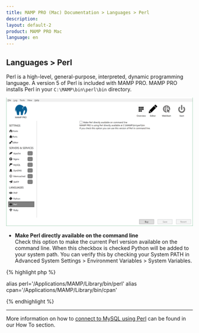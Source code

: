 ```yaml
---
title: MAMP PRO (Mac) Documentation > Languages > Perl
description: 
layout: default-2
product: MAMP PRO Mac
language: en
---
```


## Languages > Perl

Perl is a high-level, general-purpose, interpreted, dynamic programming language. A version 5 of Perl is included with MAMP PRO. MAMP PRO installs Perl in your `C:\MAMP\bin\perl\bin` directory.

![MAMP](/en/MAMP-PRO-Windows/Languages/Perl/Perl.png)

*  **Make Perl directly available on the command line**  
   Check this option to make the current Perl version available on the command line. When this checkbox is checked Python will be added to your system path. You can verify this by checking your System PATH in Advanced System Settings > Environment Variables > System Variables.
   
   
{% highlight php %}

alias perl='/Applications/MAMP/Library/bin/perl'
alias cpan='/Applications/MAMP/Library/bin/cpan'

{% endhighlight %} 
   
---

More information on how to [connect to MySQL using Perl](../../How-Tos/MySQL/#perl_connect) can be found in our How To section.
